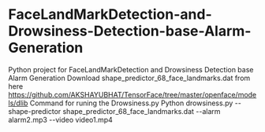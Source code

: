 # FaceLandMarkDetection-and-Drowsiness-Detection-base-Alarm-Generation
Python project for FaceLandMarkDetection and Drowsiness Detection base Alarm Generation
Download shape_predictor_68_face_landmarks.dat from here https://github.com/AKSHAYUBHAT/TensorFace/tree/master/openface/models/dlib
Command for runing the Drowsiness.py Python drowsiness.py --shape-predictor shape_predictor_68_face_landmarks.dat --alarm alarm2.mp3 --video video1.mp4
